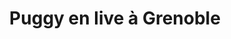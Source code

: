 ---
layout: live
title: "Puggy en live &agrave; Grenoble"
number: 136
liveid: puggy-grenoble
videoid: HFVKb75wb5o
qui: Puggy
ou: Grenoble
ip: 45.83.90.148
created_at: 2021-05-04T07:32:04.620Z
permalink: 136-puggy-grenoble
---